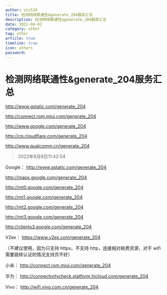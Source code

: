 ```yaml
---
author: xlc520
title: 检测网络联通性&generate_204服务汇总
description: 检测网络联通性&generate_204服务汇总
date: 2022-04-02
category: other
tag: other
article: true
timeline: true
icon: others
password: 
---
```


# 检测网络联通性&generate_204服务汇总


http://www.gstatic.com/generate_204

http://connect.rom.miui.com/generate_204

http://www.google.com/generate_204

http://cp.cloudflare.com/generate_204

http://www.qualcomm.cn/generate_204


> 2022年6月9日11:42:54

Google： http://www.gstatic.com/generate_204 

http://maps.google.com/generate_204 

http://mt0.google.com/generate_204 

http://mt1.google.com/generate_204 

http://mt2.google.com/generate_204 

http://mt3.google.com/generate_204 

http://clients3.google.com/generate_204

V2ex： https://www.v2ex.com/generate_204 

（不建议使用，因为只支持 https，不支持 http，连接相对耗费资源，对于 wifi 需要跳转认证的情况支持页不好）

小米： http://connect.rom.miui.com/generate_204

华为： http://connectivitycheck.platform.hicloud.com/generate_204

Vivo： http://wifi.vivo.com.cn/generate_204